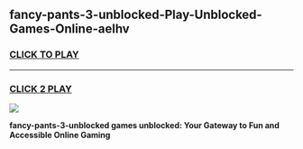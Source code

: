 
## fancy-pants-3-unblocked-Play-Unblocked-Games-Online-aelhv
<h3>
<a href="https://premium76.site?title=fancy-pants-3-unblocked&ref=25A">CLICK TO PLAY</a></h3>
<hr>

<h3>
<a href="https://premium76.site?title=fancy-pants-3-unblocked&ref=25A">CLICK 2 PLAY</a>
  
</h3>

<a href="https://premium76.site?title=fancy-pants-3-unblocked&ref=25A"><img src="https://clearcache.store/games.png"></a>


**fancy-pants-3-unblocked games unblocked: Your Gateway to Fun and Accessible Online Gaming**
